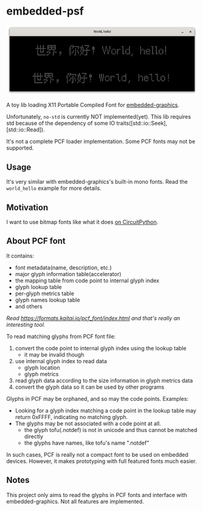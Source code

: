 # embedded-psf

![World hello example screenshot](screenshots/world_hello.png)

A toy lib loading X11 Portable Compiled Font for [embedded-graphics](https://github.com/embedded-graphics/embedded-graphics).

Unfortunately, `no-std` is currently NOT implemented(yet).
This lib requires std because of the dependency of some IO traits([std::io::Seek], [std::io::Read]).

It's not a complete PCF loader implementation. Some PCF fonts may not be supported.

## Usage

It's very similar with embedded-graphics's built-in mono fonts. Read the `world_hello` example for more details.

## Motivation

I want to use bitmap fonts like what it does [on CircuitPython](https://github.com/adafruit/Adafruit_CircuitPython_Bitmap_Font).

## About PCF font

It contains:

- font metadata(name, description, etc.)
- major glyph information table(accelerator)
- the mapping table from code point to internal glyph index
- glyph lookup table
- per-glyph metrics table
- glyph names lookup table
- and others

*Read <https://formats.kaitai.io/pcf_font/index.html> and that's really an interesting tool.*

To read matching glyphs from PCF font file:

1. convert the code point to internal glyph index using the lookup table
    - it may be invalid though
1. use internal glyph index to read data
    - glyph location
    - glyph metrics
1. read glyph data according to the size information in glyph metrics data
1. convert the glyph data so it can be used by other programs

Glyphs in PCF may be orphaned, and so may the code points. Examples:

- Looking for a glyph index matching a code point in the lookup table may return 0xFFFF, indicating no matching glyph.
- The glyphs may be not associated with a code point at all.
    - the glyph tofu(.notdef) is not in unicode and thus cannot be matched directly
    - the glyphs have names, like tofu's name ".notdef"

In such cases, PCF is really not a compact font to be used on embedded devices.
However, it makes prototyping with full featured fonts much easier.

## Notes

This project only aims to read the glyphs in PCF fonts and interface with embedded-graphics.
Not all features are implemented.
